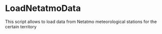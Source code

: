 # LoadNetatmoData
 This script allows to load data from Netatmo meteorological stations for the certain territory
